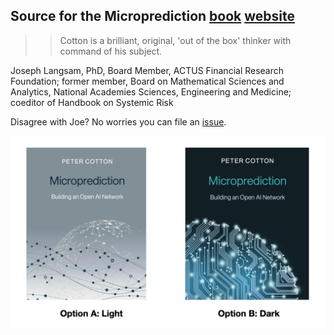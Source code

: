 ## Source for the Microprediction [book](https://mitpress.mit.edu/9780262047326/microprediction/) [website](https://microprediction.github.io/building_an_open_ai_network/)

>> Cotton is a brilliant, original, 'out of the box' thinker with command of his subject. 

Joseph Langsam, PhD, Board Member, ACTUS Financial Research Foundation; former member, Board on Mathematical Sciences and Analytics, National Academies Sciences, Engineering and Medicine; coeditor of Handbook on Systemic Risk

Disagree with Joe? No worries you can file an [issue](https://github.com/microprediction/building_an_open_ai_network/issues).

![](https://github.com/microprediction/home/blob/main/books/cover_choices.png)
